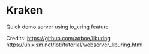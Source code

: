 # Kraken

Quick demo server using io_uring feature

Credits:
https://github.com/axboe/liburing
https://unixism.net/loti/tutorial/webserver_liburing.html

